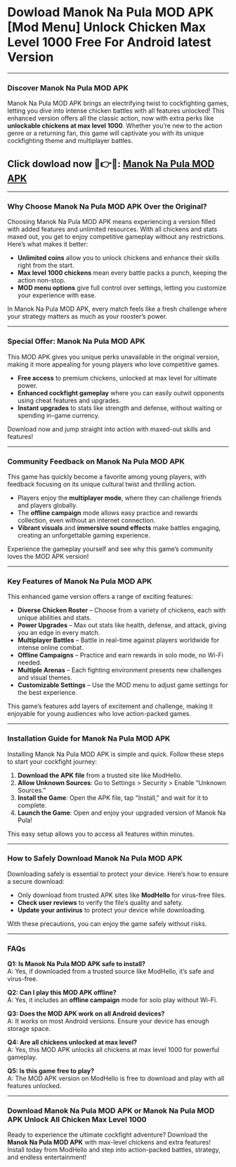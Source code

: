 # Dowload Manok Na Pula MOD APK [Mod Menu] Unlock Chicken Max Level 1000 Free For Android latest Version

---

### Discover Manok Na Pula MOD APK

Manok Na Pula MOD APK brings an electrifying twist to cockfighting games, letting you dive into intense chicken battles with all features unlocked! This enhanced version offers all the classic action, now with extra perks like **unlockable chickens at max level 1000**. Whether you’re new to the action genre or a returning fan, this game will captivate you with its unique cockfighting theme and multiplayer battles.


## Click dowload now 🐣👉🐓: [Manok Na Pula MOD APK](https://modhello.com/hungry-shark-world/)
---

### Why Choose Manok Na Pula MOD APK Over the Original?

Choosing Manok Na Pula MOD APK means experiencing a version filled with added features and unlimited resources. With all chickens and stats maxed out, you get to enjoy competitive gameplay without any restrictions. Here’s what makes it better:

- **Unlimited coins** allow you to unlock chickens and enhance their skills right from the start.
- **Max level 1000 chickens** mean every battle packs a punch, keeping the action non-stop.
- **MOD menu options** give full control over settings, letting you customize your experience with ease.
  
In Manok Na Pula MOD APK, every match feels like a fresh challenge where your strategy matters as much as your rooster’s power.

---

### Special Offer: Manok Na Pula MOD APK

This MOD APK gives you unique perks unavailable in the original version, making it more appealing for young players who love competitive games.

- **Free access** to premium chickens, unlocked at max level for ultimate power.
- **Enhanced cockfight gameplay** where you can easily outwit opponents using cheat features and upgrades.
- **Instant upgrades** to stats like strength and defense, without waiting or spending in-game currency.

Download now and jump straight into action with maxed-out skills and features!

---

### Community Feedback on Manok Na Pula MOD APK

This game has quickly become a favorite among young players, with feedback focusing on its unique cultural twist and thrilling action.

- Players enjoy the **multiplayer mode**, where they can challenge friends and players globally.
- The **offline campaign** mode allows easy practice and rewards collection, even without an internet connection.
- **Vibrant visuals** and **immersive sound effects** make battles engaging, creating an unforgettable gaming experience.

Experience the gameplay yourself and see why this game’s community loves the MOD APK version!

---

### Key Features of Manok Na Pula MOD APK

This enhanced game version offers a range of exciting features:

- **Diverse Chicken Roster** – Choose from a variety of chickens, each with unique abilities and stats.
- **Power Upgrades** – Max out stats like health, defense, and attack, giving you an edge in every match.
- **Multiplayer Battles** – Battle in real-time against players worldwide for intense online combat.
- **Offline Campaigns** – Practice and earn rewards in solo mode, no Wi-Fi needed.
- **Multiple Arenas** – Each fighting environment presents new challenges and visual themes.
- **Customizable Settings** – Use the MOD menu to adjust game settings for the best experience.

This game’s features add layers of excitement and challenge, making it enjoyable for young audiences who love action-packed games.

---

### Installation Guide for Manok Na Pula MOD APK

Installing Manok Na Pula MOD APK is simple and quick. Follow these steps to start your cockfight journey:

1. **Download the APK file** from a trusted site like ModHello.
2. **Allow Unknown Sources**: Go to Settings > Security > Enable “Unknown Sources.”
3. **Install the Game**: Open the APK file, tap "Install," and wait for it to complete.
4. **Launch the Game**: Open and enjoy your upgraded version of Manok Na Pula!

This easy setup allows you to access all features within minutes.

---

### How to Safely Download Manok Na Pula MOD APK

Downloading safely is essential to protect your device. Here’s how to ensure a secure download:

- Only download from trusted APK sites like **ModHello** for virus-free files.
- **Check user reviews** to verify the file’s quality and safety.
- **Update your antivirus** to protect your device while downloading.

With these precautions, you can enjoy the game safely without risks.

---

### FAQs

**Q1: Is Manok Na Pula MOD APK safe to install?**  
A: Yes, if downloaded from a trusted source like ModHello, it’s safe and virus-free.

**Q2: Can I play this MOD APK offline?**  
A: Yes, it includes an **offline campaign** mode for solo play without Wi-Fi.

**Q3: Does the MOD APK work on all Android devices?**  
A: It works on most Android versions. Ensure your device has enough storage space.

**Q4: Are all chickens unlocked at max level?**  
A: Yes, this MOD APK unlocks all chickens at max level 1000 for powerful gameplay.

**Q5: Is this game free to play?**  
A: The MOD APK version on ModHello is free to download and play with all features unlocked.

---

### Download Manok Na Pula MOD APK or Manok Na Pula MOD APK Unlock All Chicken Max Level 1000

Ready to experience the ultimate cockfight adventure? Download the **Manok Na Pula MOD APK** with max-level chickens and extra features! Install today from ModHello and step into action-packed battles, strategy, and endless entertainment!
